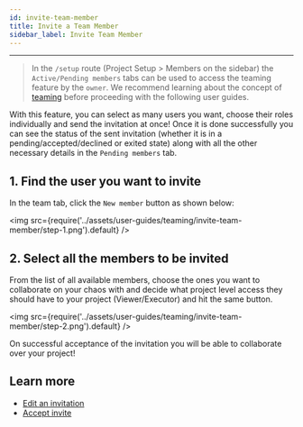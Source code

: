```yaml
---
id: invite-team-member
title: Invite a Team Member
sidebar_label: Invite Team Member
---
```


---

> In the `/setup` route (Project Setup > Members on the sidebar) the `Active/Pending members` tabs can be used to access the teaming feature by the `owner`. We recommend learning about the concept of [teaming](../concepts/teaming.md) before proceeding with the following user guides.

With this feature, you can select as many users you want, choose their roles individually and send the invitation at once! Once it is done successfully you can see the status of the sent invitation (whether it is in a pending/accepted/declined or exited state) along with all the other necessary details in the `Pending members` tab.

## 1. Find the user you want to invite

In the team tab, click the `New member` button as shown below:

<img src={require('../assets/user-guides/teaming/invite-team-member/step-1.png').default} />

## 2. Select all the members to be invited

From the list of all available members, choose the ones you want to collaborate on your chaos with and decide what project level access they should have to your project (Viewer/Executor) and hit the same button.

<img src={require('../assets/user-guides/teaming/invite-team-member/step-2.png').default} />

On successful acceptance of the invitation you will be able to collaborate over your project!

## Learn more

- [Edit an invitation](edit-invite.md)
- [Accept invite](accept-invite.md)
